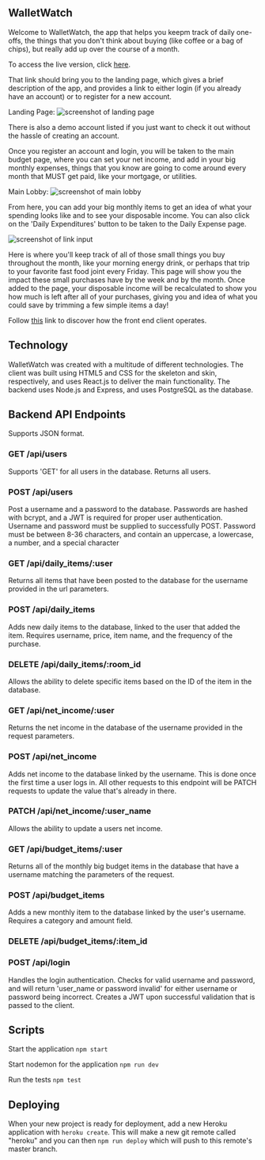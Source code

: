 ## WalletWatch

Welcome to WalletWatch, the app that helps you keepm track of daily one-offs, the things that you don't think about buying (like coffee or a bag of chips), but really add up over the course of a month.

To access the live version, click [here](https://walletwatch.now.sh).

That link should bring you to the landing page, which gives a brief description of the app, and provides
a link to either login (if you already have an account) or to register for a new account. 

Landing Page: ![screenshot of landing page](https://i.gyazo.com/f6fdc9ece4e4415457e6ae646a3af513.jpg)

There is also a demo account listed if you just want to check it out without the hassle of creating an 
account.

Once you register an account and login, you will be taken to the main budget page, where you can set your net income, and add in your big monthly expenses, things that you know are going to come around every month that MUST get paid, like your mortgage, or utilities. 

Main Lobby: ![screenshot of main lobby](https://i.gyazo.com/977350cabcf834478abdd7f12dfeef54.png)

From here, you can add your big monthly items to get an idea of what your spending looks like and to see your disposable income. You can also click on the 'Daily Expenditures' button to be taken to the Daily Expense page.

![screenshot of link input](https://i.gyazo.com/ed38399a4af5d6831738e11ae510d749.png)

Here is where you'll keep track of all of those small things you buy throughout the month, like your morning energy drink, or perhaps that trip to your favorite fast food joint every Friday. This page will show you the impact these small purchases have by the week and by the month. Once added to the page, your disposable income will be recalculated to show you how much is left after all of your purchases, giving you and idea of what you could save by trimming a few simple items a day!



Follow [this](https://github.com/bmtron/walletwatch) link to discover how the front end client operates.

## Technology

WalletWatch was created with a multitude of different technologies. The client was built using HTML5 and CSS for the skeleton and skin, respectively, and uses React.js to deliver the main functionality. The backend uses Node.js and Express, and uses PostgreSQL as the database.

## Backend API Endpoints

Supports JSON format.

### GET /api/users
Supports 'GET' for all users in the database. Returns all users.

### POST /api/users
Post a username and a password to the database. Passwords are hashed with bcrypt, and a JWT is required for proper user authentication. Username and password must be supplied to successfully POST. Password must be between 8-36 characters, and contain an uppercase, a lowercase, a number, and a special character

### GET /api/daily_items/:user
Returns all items that have been posted to the database for the username provided in the url parameters. 

### POST /api/daily_items
Adds new daily items to the database, linked to the user that added the item. Requires username, price, item name, and the frequency of the purchase.

### DELETE /api/daily_items/:room_id
Allows the ability to delete specific items based on the ID of the item in the database.

### GET /api/net_income/:user
Returns the net income in the database of the username provided in the request parameters.

### POST /api/net_income
Adds net income to the database linked by the username. This is done once the first time a user logs in. All other requests to this endpoint will be PATCH requests to update the value that's already in there.

### PATCH /api/net_income/:user_name
Allows the ability to update a users net income. 

### GET /api/budget_items/:user
Returns all of the monthly big budget items in the database that have a username matching the parameters of the request.

### POST /api/budget_items
Adds a new monthly item to the database linked by the user's username. Requires a category and amount field.

### DELETE /api/budget_items/:item_id

### POST /api/login
Handles the login authentication. Checks for valid username and password, and will return 'user_name or password invalid' for either username or password being incorrect. Creates a JWT upon successful validation that is passed to the client.

## Scripts

Start the application `npm start`

Start nodemon for the application `npm run dev`

Run the tests `npm test`

## Deploying

When your new project is ready for deployment, add a new Heroku application with `heroku create`. This will make a new git remote called "heroku" and you can then `npm run deploy` which will push to this remote's master branch.
